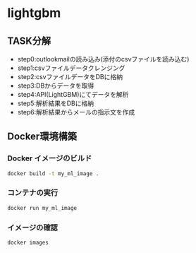 # lightgbm


## TASK分解

- step0:outlookmailの読み込み(添付のcsvファイルを読み込む)
- step1:csvファイルデータクレンジング
- step2:csvファイルデータをDBに格納
- step3:DBからデータを取得
- step4:API(LightGBM)にてデータを解析
- step5:解析結果をDBに格納
- step6:解析結果からメールの指示文を作成

## Docker環境構築

### Docker イメージのビルド

```bash
docker build -t my_ml_image .
```

### コンテナの実行

```bash
docker run my_ml_image
```

### イメージの確認

```bash
docker images
```